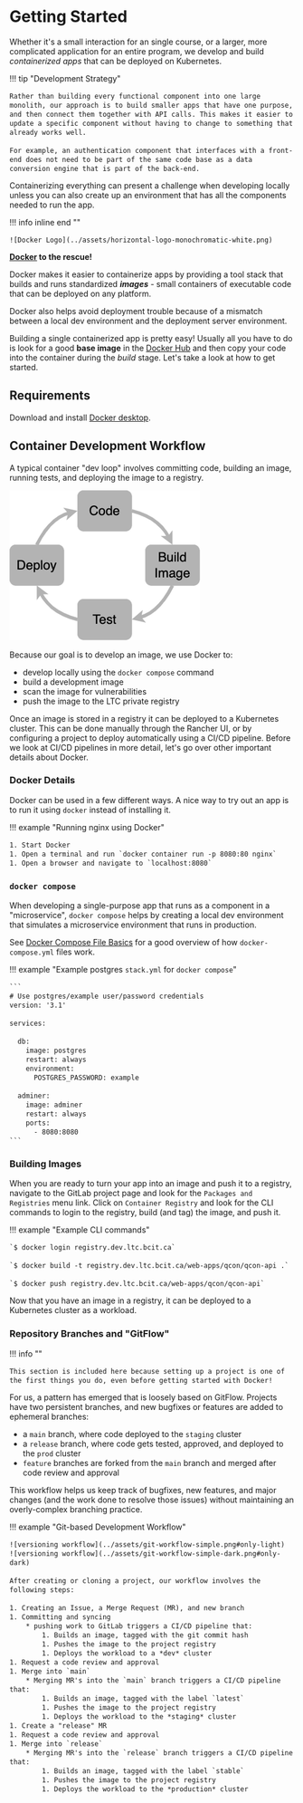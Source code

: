 # Getting Started

Whether it's a small interaction for an single course, or a larger, more complicated application for an entire program, we develop and build *containerized apps* that can be deployed on Kubernetes.

!!! tip "Development Strategy"

    Rather than building every functional component into one large monolith, our approach is to build smaller apps that have one purpose, and then connect them together with API calls. This makes it easier to update a specific component without having to change to something that already works well.

    For example, an authentication component that interfaces with a front-end does not need to be part of the same code base as a data conversion engine that is part of the back-end.

Containerizing everything can present a challenge when developing locally unless you can also create up an environment that has all the components needed to run the app.

!!! info inline end ""

    ![Docker Logo](../assets/horizontal-logo-monochromatic-white.png)

**[Docker](https://docs.docker.com/get-started/) to the rescue!**

Docker makes it easier to containerize apps by providing a tool stack that builds and runs standardized ***images*** - small containers of executable code that can be deployed on any platform.

Docker also helps avoid deployment trouble because of a mismatch between a local dev environment and the deployment server environment.

Building a single containerized app is pretty easy! Usually all you have to do is look for a good **base image** in the [Docker Hub](https://hub.docker.com/) and then copy your code into the container during the *build* stage. Let's take a look at how to get started.

## Requirements

Download and install [Docker desktop](https://www.docker.com/products/docker-desktop).

## Container Development Workflow

A typical container "dev loop" involves committing code, building an image, running tests, and deploying the image to a registry.

![Development Loop](../assets/dev-loop.png)

Because our goal is to develop an image, we use Docker to:

- develop locally using the `docker compose` command
- build a development image
- scan the image for vulnerabilities
- push the image to the LTC private registry

Once an image is stored in a registry it can be deployed to a Kubernetes cluster. This can be done manually through the Rancher UI, or by configuring a project to deploy automatically using a CI/CD pipeline. Before we look at CI/CD pipelines in more detail, let's go over other important details about Docker.

### Docker Details

Docker can be used in a few different ways. A nice way to try out an app is to run it using `docker` instead of installing it.

!!! example "Running nginx using Docker"

    1. Start Docker
    1. Open a terminal and run `docker container run -p 8080:80 nginx`
    1. Open a browser and navigate to `localhost:8080`

### `docker compose`

When developing a single-purpose app that runs as a component in a "microservice", `docker compose` helps by creating a local dev environment that simulates a microservice environment that runs in production.

See [Docker Compose File Basics](https://takacsmark.com/docker-compose-tutorial-beginners-by-example-basics/#compose-file-basics) for a good overview of how `docker-compose.yml` files work.

!!! example "Example postgres `stack.yml` for `docker compose`"

    ```
    # Use postgres/example user/password credentials
    version: '3.1'

    services:

      db:
        image: postgres
        restart: always
        environment:
          POSTGRES_PASSWORD: example

      adminer:
        image: adminer
        restart: always
        ports:
          - 8080:8080
    ```

### Building Images

When you are ready to turn your app into an image and push it to a registry, navigate to the GitLab project page and look for the `Packages and Registries` menu link. Click on `Container Registry` and look for the CLI commands to login to the registry, build (and tag) the image, and push it.

!!! example "Example CLI commands"

    `$ docker login registry.dev.ltc.bcit.ca`

    `$ docker build -t registry.dev.ltc.bcit.ca/web-apps/qcon/qcon-api .`

    `$ docker push registry.dev.ltc.bcit.ca/web-apps/qcon/qcon-api`

Now that you have an image in a registry, it can be deployed to a Kubernetes cluster as a workload.

### Repository Branches and "GitFlow"

!!! info ""

    This section is included here because setting up a project is one of the first things you do, even before getting started with Docker!

For us, a pattern has emerged that is loosely based on GitFlow. Projects have two persistent branches, and new bugfixes or features are added to ephemeral branches:

- a `main` branch, where code deployed to the `staging` cluster
- a `release` branch, where code gets tested, approved, and deployed to the `prod` cluster
- `feature` branches are forked from the `main` branch and merged after code review and approval

This workflow helps us keep track of bugfixes, new features, and major changes (and the work done to resolve those issues) without maintaining an overly-complex branching practice.

!!! example "Git-based Development Workflow"

    ![versioning workflow](../assets/git-workflow-simple.png#only-light)
    ![versioning workflow](../assets/git-workflow-simple-dark.png#only-dark)

    After creating or cloning a project, our workflow involves the following steps:

    1. Creating an Issue, a Merge Request (MR), and new branch
    1. Committing and syncing
        * pushing work to GitLab triggers a CI/CD pipeline that:
            1. Builds an image, tagged with the git commit hash
            1. Pushes the image to the project registry
            1. Deploys the workload to a *dev* cluster
    1. Request a code review and approval
    1. Merge into `main`
        * Merging MR's into the `main` branch triggers a CI/CD pipeline that:
            1. Builds an image, tagged with the label `latest`
            1. Pushes the image to the project registry
            1. Deploys the workload to the *staging* cluster
    1. Create a "release" MR
    1. Request a code review and approval
    1. Merge into `release`
        * Merging MR's into the `release` branch triggers a CI/CD pipeline that:
            1. Builds an image, tagged with the label `stable`
            1. Pushes the image to the project registry
            1. Deploys the workload to the *production* cluster
